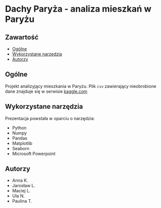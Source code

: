 # Dachy Paryża - analiza mieszkań w Paryżu

## Zawartość
* [Ogólne](#ogolne)
* [Wykorzystane narzędzia](#wykorzystane-narzedzia)
* [Autorzy](#autorzy)

## Ogólne
Projekt analizyjący mieszkania w Paryżu. Plik `csv` zawierający nieobrobione dane znajduje się w serwisie [kaggle.com](https://www.kaggle.com/datasets/mssmartypants/paris-housing-price-prediction)

## Wykorzystane narzędzia
Prezentacja powstała w oparciu o narzędzia:
* Python
* Numpy
* Pandas
* Matplotlib
* Seaborn
* Microsoft Powerpoint
	
## Autorzy
* Anna K.
* Jarosław L.
* Maciej L.
* Ula N.
* Paulina T.
